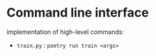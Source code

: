 # Command line interface

implementation of high-level commands:

- `train.py` : `poetry run train <args>`
